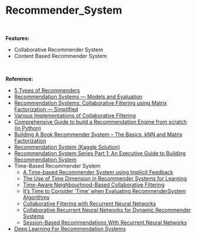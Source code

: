 # Recommender_System

<br/>

<b>Features:</b>
+ Collaborative Recommender System
+ Content Based Recommender System

<br/>

<b>Reference:</b>
* [5 Types of Recommenders](https://www.datasciencecentral.com/profiles/blogs/5-types-of-recommenders)
* [Recommendation Systems — Models and Evaluation](https://towardsdatascience.com/recommendation-systems-models-and-evaluation-84944a84fb8e)
* [Recommendation Systems: Collaborative Filtering using Matrix Factorization — Simplified](https://medium.com/sfu-big-data/recommendation-systems-collaborative-filtering-using-matrix-factorization-simplified-2118f4ef2cd3)
* [Various Implementations of Collaborative Filtering](https://towardsdatascience.com/various-implementations-of-collaborative-filtering-100385c6dfe0)
* [Comprehensive Guide to build a Recommendation Engine from scratch (in Python)](https://www.analyticsvidhya.com/blog/2018/06/comprehensive-guide-recommendation-engine-python/)
* [Building A Book Recommender System – The Basics, kNN and Matrix Factorization](https://datascienceplus.com/building-a-book-recommender-system-the-basics-knn-and-matrix-factorization/)
* [Recommendation System (Kaggle Solution)](https://www.kaggle.com/ibtesama/getting-started-with-a-movie-recommendation-system)
* [Recommendation System Series Part 1: An Executive Guide to Building Recommendation System](https://towardsdatascience.com/recommendation-system-series-part-1-an-executive-guide-to-building-recommendation-system-608f83e2630a)
* Time-Based Recommender System
  + [A Time-based Recommender System using Implicit Feedback](http://citeseerx.ist.psu.edu/viewdoc/download?doi=10.1.1.84.5471&rep=rep1&type=pdf)
  + [The Use of Time Dimension in Recommender Systems for Learning](https://www.scitepress.org/Papers/2017/63126/63126.pdf)
  + [Time-Aware Neighbourhood-Based Collaborative Filtering](https://beta.vu.nl/nl/Images/werkstuk-zwart_tcm235-887100.pdf)
  + [It’s Time to Consider ‘Time’ when Evaluating RecommenderSystem Algorithms](https://arxiv.org/ftp/arxiv/papers/1708/1708.08447.pdf)
  + [Collaborative Filtering with Recurrent Neural Networks](https://arxiv.org/pdf/1608.07400.pdf)
  + [Collaborative Recurrent Neural Networks for Dynamic Recommender Systems](http://proceedings.mlr.press/v63/ko101.pdf)
  + [Session-Based Recommendations With Recurrent Neural Networks](https://arxiv.org/pdf/1511.06939.pdf)
* [Deep Learning For Recommendation Systems](https://awesomeopensource.com/project/robi56/Deep-Learning-for-Recommendation-Systems)
